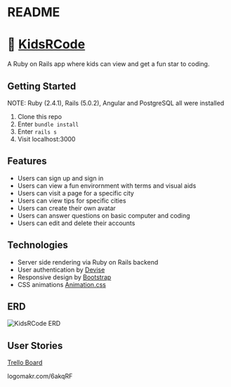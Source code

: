# README

# 🌆 [KidsRCode](https://limitless-ravine-87224.herokuapp.com/)
A Ruby on Rails app where kids can view and get a fun star to coding.

## Getting Started
NOTE: Ruby (2.4.1), Rails (5.0.2), Angular and PostgreSQL all were installed

1. Clone this repo
2. Enter `bundle install`
3. Enter `rails s`
4. Visit localhost:3000 

## Features
- Users can sign up and sign in
- Users can view a fun envirornment with terms and visual aids
- Users can visit a page for a specific city
- Users can view tips for specific cities
- Users can create their own avatar
- Users can answer questions on basic computer and coding
- Users can edit and delete their accounts

## Technologies
- Server side rendering via Ruby on Rails backend
- User authentication by [Devise](https://github.com/plataformatec/devise)
- Responsive design by [Bootstrap](http://getbootstrap.com/)
- CSS animations  [Animation.css](https://daneden.github.io/animate.css/)


## ERD

![KidsRCode ERD](http://bit.ly/2pGxC71)

## User Stories

[Trello Board](https://trello.com/b/fvWL40PC/project-5-kidsrcode)



logomakr.com/6akqRF
